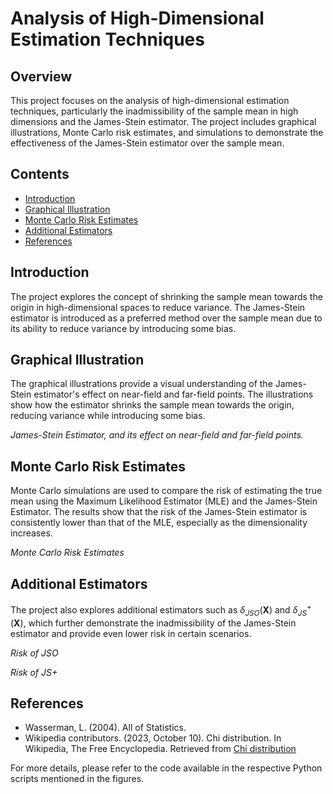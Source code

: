# Analysis of High-Dimensional Estimation Techniques

## Overview

This project focuses on the analysis of high-dimensional estimation techniques, particularly the inadmissibility of the sample mean in high dimensions and the James-Stein estimator. The project includes graphical illustrations, Monte Carlo risk estimates, and simulations to demonstrate the effectiveness of the James-Stein estimator over the sample mean.

## Contents

- [Introduction](#introduction)
- [Graphical Illustration](#graphical-illustration)
- [Monte Carlo Risk Estimates](#monte-carlo-risk-estimates)
- [Additional Estimators](#additional-estimators)
- [References](#references)

## Introduction

The project explores the concept of shrinking the sample mean towards the origin in high-dimensional spaces to reduce variance. The James-Stein estimator is introduced as a preferred method over the sample mean due to its ability to reduce variance by introducing some bias.

## Graphical Illustration

The graphical illustrations provide a visual understanding of the James-Stein estimator's effect on near-field and far-field points. The illustrations show how the estimator shrinks the sample mean towards the origin, reducing variance while introducing some bias.

*James-Stein Estimator, and its effect on near-field and far-field points.*

## Monte Carlo Risk Estimates

Monte Carlo simulations are used to compare the risk of estimating the true mean using the Maximum Likelihood Estimator (MLE) and the James-Stein Estimator. The results show that the risk of the James-Stein estimator is consistently lower than that of the MLE, especially as the dimensionality increases.

*Monte Carlo Risk Estimates*

## Additional Estimators

The project also explores additional estimators such as $\delta_{JSO}(\boldsymbol{X})$ and $\delta_{JS}^+(\boldsymbol{X})$, which further demonstrate the inadmissibility of the James-Stein estimator and provide even lower risk in certain scenarios.

*Risk of JSO*

*Risk of JS+*

## References

- Wasserman, L. (2004). All of Statistics.
- Wikipedia contributors. (2023, October 10). Chi distribution. In Wikipedia, The Free Encyclopedia. Retrieved from [Chi distribution](https://en.wikipedia.org/wiki/Chi_distribution)

For more details, please refer to the code available in the respective Python scripts mentioned in the figures.
